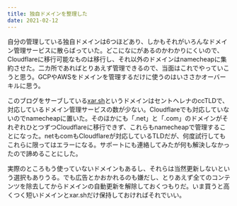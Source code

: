 ```yaml
---
title: 独自ドメインを整理した
date: 2021-02-12
---
```


自分の管理している独自ドメインは6つほどあり、しかもそれがいろんなドメイン管理サービスに散らばっていた。どこになにがあるのかわかりにくいので、Cloudflareに移行可能なものは移行し、それ以外のドメインはnamecheapに集約させた。二カ所であればとりあえず管理できるので、当面はこれでやっていこうと思う。GCPやAWSをドメインを管理するだけに使うのはいささかオーバーキルに思う。

このブログをサーブしている[xar.sh](https://xar.sh)というドメインはセントヘレナのccTLDで、対応しているドメイン管理サービスの数が少ない。Cloudflareでも対応していないのでnamecheapに置いた。そのほかにも「.net」と「.com」のドメインがそれぞれひとつずつCloudflareに移行できず、これらもnamecheapで管理することになった。netもcomもCloudflareが対応しているTLDだが、何度試行してもこれらに限ってはエラーになる。サポートにも連絡してみたが何も解決しなかったので諦めることにした。

実際のところもう使っていないドメインもあるし、それらは当然更新しないという選択もありうる。でも広告とかおかれるのも嫌だし、とりあえず全てのコンテンツを除去してからドメインの自動更新を解除しておくつもりだ。いま買うと高くつく短いドメインとxar.shだけ保持しておければそれでいい。
